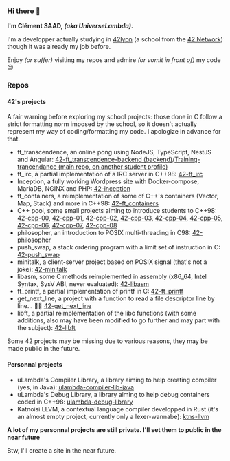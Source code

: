 ### Hi there 👋

**I'm Clément SAAD, *(aka UniverseLambda)*.**

I'm a developper actually studying in [42lyon](https://42lyon.fr/) (a school from the [42 Network](https://42.fr/)) though it was already my job before.

Enjoy *(or suffer)* visiting my repos and admire *(or vomit in front of)* my code 😉

### Repos 
#### 42's projects

A fair warning before exploring my school projects: those done in C follow a strict formatting norm imposed by the school, so it doesn't actually represent my way of coding/formatting my code. I apologize in advance for that.

- ft_transcendence, an online pong using NodeJS, TypeScript, NestJS and Angular: [42-ft_transcendence-backend (backend)](https://github.com/UniverseLambda/42-ft_transcendence-backend)/[Training-trancendance (main repo, on another student profile)](https://github.com/sach1095/Training-trancendance)
- ft_irc, a partial implementation of a IRC server in C++98: [42-ft_irc](https://github.com/UniverseLambda/42-ft_irc)
- Inception, a fully working Wordpress site with Docker-compose, MariaDB, NGINX and PHP: [42-inception](https://github.com/UniverseLambda/42-inception)
- ft_containers, a reimplementation of some of C++'s containers (Vector, Map, Stack) and more in C++98: [42-ft_containers](https://github.com/UniverseLambda/42-ft_containers)
- C++ pool, some small projects aiming to introduce students to C++98: [42-cpp-00](https://github.com/UniverseLambda/42-cpp-00), [42-cpp-01](https://github.com/UniverseLambda/42-cpp-01), [42-cpp-02](https://github.com/UniverseLambda/42-cpp-02), [42-cpp-03](https://github.com/UniverseLambda/42-cpp-03), [42-cpp-04](https://github.com/UniverseLambda/42-cpp-04), [42-cpp-05](https://github.com/UniverseLambda/42-cpp-05), [42-cpp-06](https://github.com/UniverseLambda/42-cpp-06), [42-cpp-07](https://github.com/UniverseLambda/42-cpp-07), [42-cpp-08](https://github.com/UniverseLambda/42-cpp-08)
- philosopher, an introduction to POSIX multi-threading in C98: [42-philosopher](https://github.com/UniverseLambda/42-philosopher)
- push_swap, a stack ordering program with a limit set of instruction in C: [42-push_swap](https://github.com/UniverseLambda/42-push_swap)
- minitalk, a client-server project based on POSIX signal (that's not a joke): [42-minitalk](https://github.com/UniverseLambda/42-minitalk)
- libasm, some C methods reimplemented in assembly (x86_64, Intel Syntax, SysV ABI, never evaluated): [42-libasm](https://github.com/UniverseLambda/42-libasm)
- ft_printf, a partial implementation of printf in C: [42-ft_printf](https://github.com/UniverseLambda/42-ft_printf)
- get_next_line, a project with a function to read a file descriptor line by line... 🤷‍♂️ [42-get_next_line](https://github.com/UniverseLambda/42-get_next_line)
- libft, a partial reimplementation of the libc functions (with some additions, also may have been modified to go further and may part with the subject): [42-libft](https://github.com/UniverseLambda/42-libft)

Some 42 projects may be missing due to various reasons, they may be made public in the future.

#### Personnal projects
- uLambda's Compiler Library, a library aiming to help creating compiler (yes, in Java): [ulambda-compiler-lib-java](https://github.com/UniverseLambda/ulambda-compiler-lib-java)
- uLambda's Debug Library, a library aiming to help debug containers coded in C++98: [ulambda-debug-library](https://github.com/UniverseLambda/ulambda-debug-library)
- Katnoisi LLVM, a contextual language compiler developped in Rust (it's an almost empty project, currently only a lexer-wannabe): [ktns-llvm](https://github.com/UniverseLambda/ktns-llvm)

**A lot of my personnal projects are still private. I'll set them to public in the near future**

Btw, I'll create a site in the near future.

<!--
**UniverseLambda/UniverseLambda** is a ✨ _special_ ✨ repository because its `README.md` (this file) appears on your GitHub profile.

Here are some ideas to get you started:

- 🔭 I’m currently working on ...
- 🌱 I’m currently learning ...
- 👯 I’m looking to collaborate on ...
- 🤔 I’m looking for help with ...
- 💬 Ask me about ...
- 📫 How to reach me: ...
- 😄 Pronouns: ...
- ⚡ Fun fact: ...
-->
